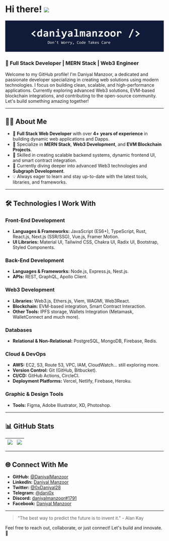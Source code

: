 # Hi there! <img src="https://media.giphy.com/media/hvRJCLFzcasrR4ia7z/giphy.gif" width="30px">  

![Daniyal Manzoor Banner](https://raw.githubusercontent.com/DaniyalManzoor/DaniyalManzoor/master/banner.png)

### 🚀 Full Stack Developer | MERN Stack | Web3 Engineer  

Welcome to my GitHub profile! I'm Daniyal Manzoor, a dedicated and passionate developer specializing in creating web solutions using modern technologies. I focus on building clean, scalable, and high-performance applications. Currently exploring advanced Web3 solutions, EVM-based blockchain integrations, and contributing to the open-source community. Let's build something amazing together!

---

## 🧑‍💻 About Me

- 🎯 **Full Stack Web Developer** with over **4+ years of experience** in building dynamic web applications and Dapps.
- 💼 Specialize in **MERN Stack**, **Web3 Development**, and **EVM Blockchain Projects**.
- 🚀 Skilled in creating scalable backend systems, dynamic frontend UI, and smart contract integration.
- 🌱 Currently diving deeper into advanced Web3 technologies and **Subgraph Development**.
- 💡 Always eager to learn and stay up-to-date with the latest tools, libraries, and frameworks.

---

## 🛠️ Technologies I Work With

### Front-End Development

- **Languages & Frameworks:** JavaScript (ES6+), TypeScript, Rust, React.js, Next.js (SSR/SSG), Vue.js, Framer Motion.
- **UI Libraries:** Material UI, Tailwind CSS, Chakra UI, Radix UI, Bootstrap, Styled Components.

### Back-End Development

- **Languages & Frameworks:** Node.js, Express.js, Nest.js.
- **APIs:** REST, GraphQL, Apollo Client.

### Web3 Development

- **Libraries:** Web3.js, Ethers.js, Viem, WAGMI, Web3React.
- **Blockchain:** EVM-based integration, Smart Contract Interaction.
- **Other Tools:** IPFS storage, Wallets Integration (Metamask, WalletConnect and much more).

### Databases

- **Relational & Non-Relational:** PostgreSQL, MongoDB, Firebase, Redis.

### Cloud & DevOps


- **AWS:** EC2, S3, Route 53, VPC, IAM, CloudWatch... still exploring more.
- **Version Control:** Git (GitHub, Bitbucket).
- **CI/CD:** GitHub Actions, CircleCI.
- **Deployment Platforms:** Vercel, Netlify, Firebase, Heroku.

### Graphic & Design Tools

- **Tools:** Figma, Adobe Illustrator, XD, Photoshop.

---

## 📊 GitHub Stats

| ![](http://github-profile-summary-cards.vercel.app/api/cards/profile-details?username=daniyalmanzoor&theme=github_dark&show_icons=true&count_private=true&hide=stars) | ![](http://github-profile-summary-cards.vercel.app/api/cards/repos-per-language?username=daniyalmanzoor&theme=github_dark&exclude=github_dark) |
|---|---|

---

## 🌐 Connect With Me

- **GitHub:** [@DaniyalManzoor](https://github.com/DaniyalManzoor)
- **LinkedIn:** [Daniyal Manzoor](https://www.linkedin.com/in/daniyalmanzoor/)
- **Twitter:** [@0xDaniyal28](https://twitter.com/0xDaniyal28)
- **Telegram:** [@dani0x](https://t.me/dani0x)
- **Discord:** [daniyalmanzoor#1791](https://discordapp.com/users/daniyalmanzoor#1791)
- **Facebook:** [Daniyal Manzoor](https://www.facebook.com/dani075)

---

> "The best way to predict the future is to invent it." - Alan Kay 

Feel free to reach out, collaborate, or just connect! Let's build and innovate. 💪
